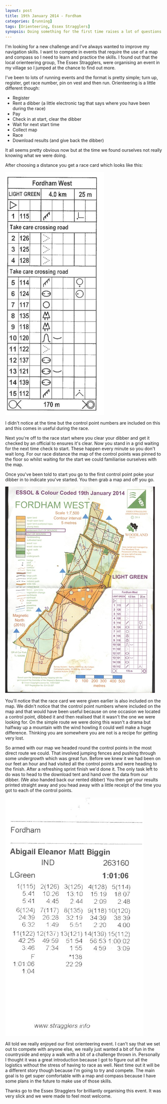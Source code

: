 ```yaml
---
layout: post
title: 19th January 2014 - Fordham
categories: [running]
tags: [Orienteering, Essex Stragglers]
synopsis: Doing something for the first time raises a lot of questions and I was happy to be going to my first orienteering event with my eldest two children. Between us we figured out the procedures and finished a 4km course in an hour without getting lost.
---
```

I'm looking for a new challenge and I've always wanted to improve my navigation skills. I want to compete in events that require the use of a map and compass so I need to learn and practice the skills. I found out that the local orienteering group, The Essex Stragglers, were organising an event in my village so I jumped at the chance to find out more.

I've been to lots of running events and the format is pretty simple; turn up, register, get race number, pin on vest and then run. Orienteering is a little different though:

* Register
* Rent a dibber (a little electronic tag that says where you have been during the race)
* Pay
* Check in at start, clear the dibber
* Wait for next start time
* Collect map
* Race
* Download results (and give back the dibber)

It all seems pretty obvious now but at the time we found ourselves not really knowing what we were doing.

After choosing a distance you get a race card which looks like this:

![Route](/running/images/20140126.fordham-west-light-green-route.jpg)

I didn't notice at the time but the control point numbers are included on this and this comes in useful during the race.

Next you're off to the race start where you clear your dibber and get it checked by an official to ensures it's clear. Now you stand in a grid waiting for the next time check to start. These happen every minute so you don't wait long. For our race distance the map of the control points was pinned to the floor so whilst waiting for the start we could familiarise ourselves with the map.

Once you've been told to start you go to the first control point poke your dibber in to indicate you've started. You then grab a map and off you go.

![Map](/running/images/20140126.fordham-west-light-green-map.jpg)

You'll notice that the race card we were given earlier is also included on the map. We didn't notice that the control point numbers where included on the map and that would have been useful because on one occasion we located a control point, dibbed it and then realised that it wasn't the one we were looking for. On the simple route we were doing this wasn't a drama but halfway up a mountain with the wind howling it could well make a huge difference. Thinking you are somewhere you are not is a recipe for getting very lost.

So armed with our map we headed round the control points in the most direct route we could. That involved jumping fences and pushing through some undergrowth which was great fun. Before we knew it we had been on our feet an hour and had visited all the control points and were heading to the finish. After a refreshing sprint finish we'd done it. The only task left to do was to head to the download tent and hand over the data from our dibber. (We also handed back our rented dibber) You then get your results printed straight away and you head away with a little receipt of the time you got to each of the control points.

![Results](/running/images/20140126.fordham-west-light-green-results.jpg)

All told we really enjoyed our first orienteering event. I can't say that we set out to compete with anyone else, we really just wanted a bit of fun in the countryside and enjoy a walk with a bit of a challenge thrown in. Personally I thought it was a great introduction because I got to figure out all the logistics without the stress of having to race as well. Next time out it will be a different story though because I'm going to try and compete. The main goal is to get super comfortable with a map and compass because I have some plans in the future to make use of those skills.

Thanks go to the Essex Stragglers for brilliantly organising this event. It was very slick and we were made to feel most welcome.